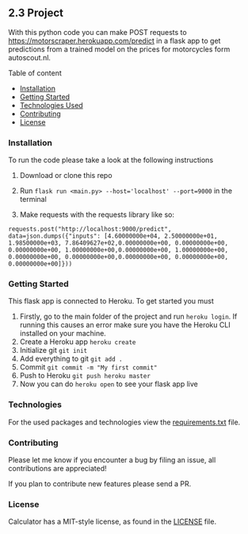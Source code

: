 ## 2.3 Project

With this python code you can make POST requests to https://motorscraper.herokuapp.com/predict in a flask app to get predictions from a trained model on the prices for motorcycles form autoscout.nl.



Table of content
* [Installation](#installation)
* [Getting Started](#getting-started)
* [Technologies Used](#technologies)
* [Contributing](#contributing)
* [License](#license)


### Installation
To run the code please take a look at the following instructions

1. Download or clone this repo

2. Run `flask run <main.py> --host='localhost' --port=9000` in the terminal

3. Make requests with the requests library like so:
   
```
requests.post("http://localhost:9000/predict", data=json.dumps({"inputs": [4.60000000e+04, 2.50000000e+01, 1.98500000e+03, 7.86409627e+02,0.00000000e+00, 0.00000000e+00, 0.00000000e+00, 1.00000000e+00,0.00000000e+00, 1.00000000e+00, 0.00000000e+00, 0.00000000e+00,0.00000000e+00, 0.00000000e+00, 0.00000000e+00]}))
```


### Getting Started
This flask app is connected to Heroku. 
To get started you must 

1. Firstly, go to the main folder of the project and run `heroku login`. If running this causes an error make sure you have the Heroku CLI installed on your machine.
2. Create a Heroku app `heroku create`
3. Initialize git `git init`
4. Add everything to git `git add .`
5. Commit `git commit -m "My first commit"`
6. Push to Heroku `git push heroku master`
7. Now you can do `heroku open` to see your flask app live 


### Technologies
For the used packages and technologies view the [requirements.txt](requirements.txt) file.


### Contributing
Please let me know if you encounter a bug by filing an issue, all contributions are appreciated!

If you plan to contribute new features please send a PR.

### License
Calculator has a MIT-style license, as found in the [LICENSE](LICENSE) file.